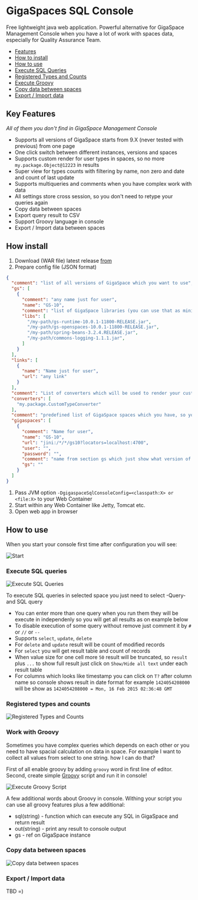 # GigaSpaces SQL Console

Free lightweight java web application. Powerful alternative for GigaSpace Management Console when you have a lot of work with spaces data, especially for Quality Assurance Team.

* [Features](#key-features)
* [How to install](#how-to-install)
* [How to use](#how-to-use)
 * [Execute SQL Queries](#execute-sql-queries)
 * [Registered Types and Counts](#registered-types-and-counts)
 * [Execute Groovy](#work-with-groovy)
 * [Copy data between spaces](#copy-data-between-spaces)
 * [Export / Import data](#export--import-data)

## Key Features 

_All of them you don't find in GigaSpace Management Console_

* Supports all versions of GigaSpace starts from 9.X (never tested with previous) from one page
* One click switch between different instances, versions and spaces
* Supports custom render for user types in spaces, so no more ```my.package.Object@12223``` in results
* Super view for types counts with filtering by name, non zero and date and count of last update
* Supports multiqueries and comments when you have complex work with data
* All settings store cross session, so you don't need to retype your queries again
* Copy data between spaces
* Export query result to CSV
* Support Groovy language in console
* Export / Import data between spaces

## How install

1. Download (WAR file) latest release [from](https://github.com/terma/gigaspaces-sql-console/releases)
1. Prepare config file (JSON format) 
```json
{
  "comment": "list of all versions of GigaSpace which you want to use",
  "gs": [
    {
      "comment": "any name just for user",
      "name": "GS-10",
      "comment": "list of GigaSpace libraries (you can use that as minimun)",
      "libs": [ 
        "/my-path/gs-runtime-10.0.1-11800-RELEASE.jar",
        "/my-path/gs-openspaces-10.0.1-11800-RELEASE.jar",
        "/my-path/spring-beans-3.2.4.RELEASE.jar",
        "/my-path/commons-logging-1.1.1.jar",
      ]
    }
  ],
  "links": [
    {
      "name": "Name just for user",
      "url": "any link"
    }
  ],
  "comment": "List of converters which will be used to render your custom embedded types in space, could be empty so we will reference name",
  "converters": [
    "my.package.CustomTypeConverter"
  ],
  "comment": "predefined list of GigaSpace spaces which you have, so you don't need to enter all details manualy on page. Any way you can customize them from UI too",
  "gigaspaces": [
    {
      "comment": "Name for user",
      "name": "GS-10",
      "url": "jini:/*/*/gs10?locators=localhost:4700",
      "user": "",
      "password": "",
      "comment": "name from section gs which just show what version of GigaSpace use for that instance, if empty will use first from list or if empty list will take default from app classpath",
      "gs": ""
    }
  ]
}
```
1. Pass JVM option ```-DgigaspaceSqlConsoleConfig=<classpath:X> or <file:X>``` to your Web Container
1. Start within any Web Container like Jetty, Tomcat etc.
1. Open web app in browser

## How to use

When you start your console first time after configuration you will see:

![Start](https://raw.githubusercontent.com/terma/gigaspace-sql-console/master/img/start.png)

### Execute SQL queries

![Execute SQL Queries](https://raw.githubusercontent.com/terma/gigaspace-sql-console/master/img/execute.png)

To execute SQL queries in selected space you just need to select -Query- and SQL query

* You can enter more than one query when you run them they will be execute in independenly so you will get all results as on example below
* To disable execution of some query without remove just comment it by ```#``` or ```//``` or ```--```
* Supports ```select```, ```update```, ```delete```
* For ```delete``` and ```update``` result will be count of modified records
* For ```select``` you will get result table and count of records
* When value size for one cell more ```50``` result will be truncated, so ```result``` plus ```...``` to show full result just click on ```Show/Hide all text``` under each result table
* For columns which looks like timestamp you can click on ```T?``` after column name so console shows result in date format for example ```1424054208000``` will be show as ```1424054208000 = Mon, 16 Feb 2015 02:36:48 GMT```

### Registered types and counts

![Registered Types and Counts](https://raw.githubusercontent.com/terma/gigaspace-sql-console/master/img/types.png)

### Work with Groovy

Sometimes you have complex queries which depends on each other or you need to have spacial calculation on data in space. For example I want to collect all values from select to one string. how I can do that?

First of all enable groovy by adding ```groovy``` word in first line of editor.
Second, create simple [Groovy](http://groovy.codehaus.org/) script and run it in console!

![Execute Groovy Script](https://raw.githubusercontent.com/terma/gigaspace-sql-console/master/img/groovy.png)

A few additional words about Groovy in console. Withing your script you can use all groovy features plus a few additional: 

* sql(string) - function which can execute any SQL in GigaSpace and return result
* out(string) - print any result to console output
* gs - ref on GigaSpace instance

### Copy data between spaces

![Copy data between spaces](https://raw.githubusercontent.com/terma/gigaspace-sql-console/master/img/copy.png)

### Export / Import data

TBD =)
